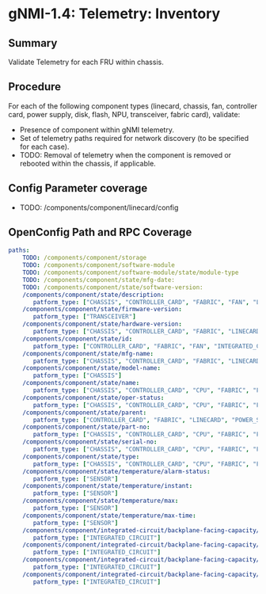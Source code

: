 # gNMI-1.4: Telemetry: Inventory

## Summary

Validate Telemetry for each FRU within chassis.

## Procedure

For each of the following component types (linecard, chassis, fan, controller
card, power supply, disk, flash, NPU, transceiver, fabric card), validate:

*   Presence of component within gNMI telemetry.
*   Set of telemetry paths required for network discovery (to be specified for
    each case).
*   TODO: Removal of telemetry when the component is removed or rebooted within
    the chassis, if applicable.

## Config Parameter coverage

*   TODO: /components/component/linecard/config

## OpenConfig Path and RPC Coverage

```yaml
paths:
    TODO: /components/component/storage
    TODO: /components/component/software-module
    TODO: /components/component/software-module/state/module-type
    TODO: /components/component/state/mfg-date:
    TODO: /components/component/state/software-version:
    /components/component/state/description:
       patform_type: ["CHASSIS", "CONTROLLER_CARD", "FABRIC", "FAN", "LINECARD", "POWER_SUPPLY"]
    /components/component/state/firmware-version:
       patform_type: ["TRANSCEIVER"]
    /components/component/state/hardware-version:
       patform_type: ["CHASSIS", "CONTROLLER_CARD", "FABRIC", "LINECARD", "POWER_SUPPLY", "TRANSCEIVER"]
    /components/component/state/id:
       patform_type: ["CONTROLLER_CARD", "FABRIC", "FAN", "INTEGRATED_CIRCUIT", "LINECARD", "POWER_SUPPLY", "SENSOR"]
    /components/component/state/mfg-name:
       patform_type: ["CHASSIS", "CONTROLLER_CARD", "FABRIC", "LINECARD", "POWER_SUPPLY", "TRANSCEIVER"]
    /components/component/state/model-name:
       patform_type: ["CHASSIS"]
    /components/component/state/name:
       patform_type: ["CHASSIS", "CONTROLLER_CARD", "CPU", "FABRIC", "FAN", "INTEGRATED_CIRCUIT", "LINECARD", "POWER_SUPPLY", "SENSOR", "STORAGE", "TRANSCEIVER"]
    /components/component/state/oper-status:
       patform_type: ["CHASSIS", "CONTROLLER_CARD", "CPU", "FABRIC", "FAN", "INTEGRATED_CIRCUIT", "LINECARD", "POWER_SUPPLY", "STORAGE", "TRANSCEIVER"]
    /components/component/state/parent:
       patform_type: ["CONTROLLER_CARD", "FABRIC", "LINECARD", "POWER_SUPPLY"]
    /components/component/state/part-no:
       patform_type: ["CHASSIS", "CONTROLLER_CARD", "CPU", "FABRIC", "FAN", "LINECARD", "POWER_SUPPLY", "STORAGE", "TRANSCEIVER"]
    /components/component/state/serial-no:
       patform_type: ["CHASSIS", "CONTROLLER_CARD", "CPU", "FABRIC", "FAN", "LINECARD", "POWER_SUPPLY", "STORAGE", "TRANSCEIVER"]
    /components/component/state/type:
       patform_type: ["CHASSIS", "CONTROLLER_CARD", "CPU", "FABRIC", "FAN", "INTEGRATED_CIRCUIT", "LINECARD", "POWER_SUPPLY", "SENSOR", "STORAGE", "TRANSCEIVER"]
    /components/component/state/temperature/alarm-status:
       patform_type: ["SENSOR"]
    /components/component/state/temperature/instant:
       patform_type: ["SENSOR"]
    /components/component/state/temperature/max:
       patform_type: ["SENSOR"]
    /components/component/state/temperature/max-time:
       patform_type: ["SENSOR"]
    /components/component/integrated-circuit/backplane-facing-capacity/state/available-pct:
       patform_type: ["INTEGRATED_CIRCUIT"]
    /components/component/integrated-circuit/backplane-facing-capacity/state/consumed-capacity:
       patform_type: ["INTEGRATED_CIRCUIT"]
    /components/component/integrated-circuit/backplane-facing-capacity/state/total:
       patform_type: ["INTEGRATED_CIRCUIT"]
    /components/component/integrated-circuit/backplane-facing-capacity/state/total-operational-capacity:
       patform_type: ["INTEGRATED_CIRCUIT"]
```
